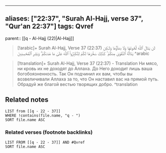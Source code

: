 
---
aliases: ["22:37", "Surah Al-Hajj, verse 37", "Qur'an 22:37"]
tags: Qvref
---

parent:: [[q - Al-Hajj (22)|Al-Hajj]]

> [!arabic]+ Surah Al-Hajj, Verse 37 (22:37)
> <span class="quran-arabic">لَن يَنَالَ ٱللَّهَ لُحُومُهَا وَلَا دِمَآؤُهَا وَلَـٰكِن يَنَالُهُ ٱلتَّقْوَىٰ مِنكُمْ ۚ كَذَٰلِكَ سَخَّرَهَا لَكُمْ لِتُكَبِّرُوا۟ ٱللَّهَ عَلَىٰ مَا هَدَىٰكُمْ ۗ وَبَشِّرِ ٱلْمُحْسِنِينَ</span>
^arabic

> [!translation]+ Surah Al-Hajj, Verse 37 (22:37) - Translation
> Ни мясо, ни кровь их не доходят до Аллаха. До Него доходит лишь ваша богобоязненность. Так Он подчинил их вам, чтобы вы возвеличивали Аллаха за то, что Он наставил вас на прямой путь. Обрадуй же благой вестью творящих добро.
^translation



## Related notes
```dataview
LIST from [[q - 22 - 37]]
WHERE !contains(file.name, "q - ")
SORT file.name ASC
```

### Related verses (footnote backlinks)
```dataview
LIST FROM [[q - 22 - 37]] AND #Qvref
SORT file.name ASC
```

